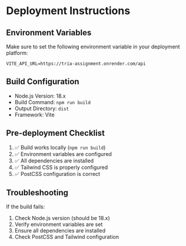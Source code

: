 # Deployment Instructions

## Environment Variables

Make sure to set the following environment variable in your deployment platform:

```
VITE_API_URL=https://tria-assignment.onrender.com/api
```

## Build Configuration

- Node.js Version: 18.x
- Build Command: `npm run build`
- Output Directory: `dist`
- Framework: Vite

## Pre-deployment Checklist

1. ✅ Build works locally (`npm run build`)
2. ✅ Environment variables are configured
3. ✅ All dependencies are installed
4. ✅ Tailwind CSS is properly configured
5. ✅ PostCSS configuration is correct

## Troubleshooting

If the build fails:

1. Check Node.js version (should be 18.x)
2. Verify environment variables are set
3. Ensure all dependencies are installed
4. Check PostCSS and Tailwind configuration
